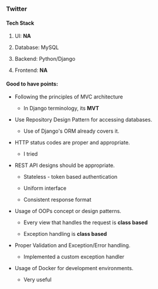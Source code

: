 ### Twitter

#### Tech Stack

1. UI: **NA**

2. Database: MySQL

3. Backend: Python/Django

4. Frontend: **NA**

#### Good to have points:

- Following the principles of MVC architecture
  
  - In Django terminology, its **MVT**

- Use Repository Design Pattern for accessing databases.
  
  - Use of Django's ORM already covers it.

- HTTP status codes are proper and appropriate.
  
  - I tried

- REST API designs should be appropriate.
  
  - Stateless - token based authentication
  
  - Uniform interface
  
  - Consistent response format

- Usage of OOPs concept or design patterns.
  
  - Every view that handles the request is **class based**
  
  - Exception handling is **class based**

- Proper Validation and Exception/Error handling.
  
  - Implemented a custom exception handler

- Usage of Docker for development environments.
  
  - Very useful


